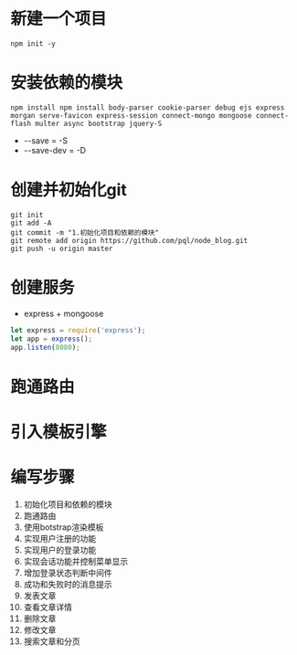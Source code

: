# 新建一个项目
```
npm init -y
```
# 安装依赖的模块
```
npm install npm install body-parser cookie-parser debug ejs express morgan serve-favicon express-session connect-mongo mongoose connect-flash multer async bootstrap jquery-S
```
- --save = -S
- --save-dev = -D

# 创建并初始化git
```
git init
git add -A
git commit -m "1.初始化项目和依赖的模块"
git remote add origin https://github.com/pql/node_blog.git 
git push -u origin master
```

# 创建服务
- express + mongoose
```js
let express = require('express');
let app = express();
app.listen(8080);
```

# 跑通路由

# 引入模板引擎

# 编写步骤
1. 初始化项目和依赖的模块
2. 跑通路由
3. 使用botstrap渲染模板
4. 实现用户注册的功能
5. 实现用户的登录功能
6. 实现会话功能并控制菜单显示
7. 增加登录状态判断中间件
8. 成功和失败时的消息提示
9. 发表文章
10. 查看文章详情
11. 删除文章
12. 修改文章
13. 搜索文章和分页